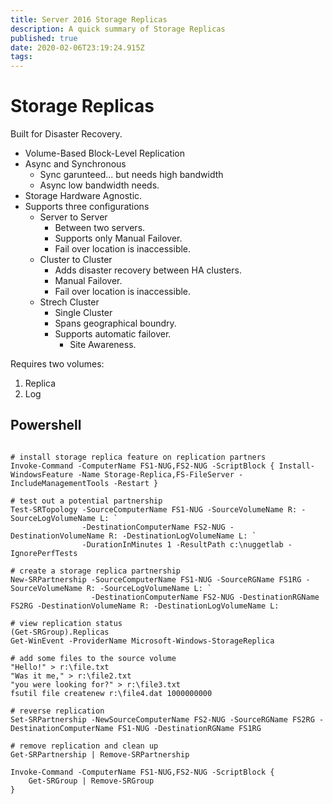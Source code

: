 ```yaml
---
title: Server 2016 Storage Replicas
description: A quick summary of Storage Replicas
published: true
date: 2020-02-06T23:19:24.915Z
tags: 
---
```


# Storage Replicas
Built for Disaster Recovery.

* Volume-Based Block-Level Replication
* Async and Synchronous 
	* Sync garunteed... but needs high bandwidth
	* Async low bandwidth needs.
* Storage Hardware Agnostic.
* Supports three configurations
	* Server to Server
		* Between two servers.
		* Supports only Manual Failover.
		* Fail over location is inaccessible.
	* Cluster to Cluster
		* Adds disaster recovery between HA clusters.
		* Manual Failover.
		* Fail over location is inaccessible.
	* Strech Cluster
		* Single Cluster
		* Spans geographical boundry.
		* Supports automatic failover.
			* Site Awareness.


Requires two volumes:
1. Replica
2. Log


## Powershell

```

# install storage replica feature on replication partners
Invoke-Command -ComputerName FS1-NUG,FS2-NUG -ScriptBlock { Install-WindowsFeature -Name Storage-Replica,FS-FileServer -IncludeManagementTools -Restart }

# test out a potential partnership
Test-SRTopology -SourceComputerName FS1-NUG -SourceVolumeName R: -SourceLogVolumeName L: `
                -DestinationComputerName FS2-NUG -DestinationVolumeName R: -DestinationLogVolumeName L: `
                -DurationInMinutes 1 -ResultPath c:\nuggetlab -IgnorePerfTests

# create a storage replica partnership
New-SRPartnership -SourceComputerName FS1-NUG -SourceRGName FS1RG -SourceVolumeName R: -SourceLogVolumeName L: `
                  -DestinationComputerName FS2-NUG -DestinationRGName FS2RG -DestinationVolumeName R: -DestinationLogVolumeName L:

# view replication status
(Get-SRGroup).Replicas
Get-WinEvent -ProviderName Microsoft-Windows-StorageReplica

# add some files to the source volume
"Hello!" > r:\file.txt
"Was it me," > r:\file2.txt
"you were looking for?" > r:\file3.txt
fsutil file createnew r:\file4.dat 1000000000

# reverse replication
Set-SRPartnership -NewSourceComputerName FS2-NUG -SourceRGName FS2RG -DestinationComputerName FS1-NUG -DestinationRGName FS1RG

# remove replication and clean up
Get-SRPartnership | Remove-SRPartnership

Invoke-Command -ComputerName FS1-NUG,FS2-NUG -ScriptBlock {
    Get-SRGroup | Remove-SRGroup
}
```
